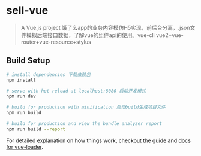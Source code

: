 # sell-vue

> A Vue.js project 饿了么app的业务内容模仿H5实现，前后台分离，.json文件模拟后端接口数据，了解vue的组件api的使用。vue-cli vue2+vue-router+vue-resource+stylus

## Build Setup

``` bash
# install dependencies 下载依赖包
npm install

# serve with hot reload at localhost:8080 启动开发模式
npm run dev

# build for production with minification 启动build生成项目文件
npm run build

# build for production and view the bundle analyzer report
npm run build --report
```

For detailed explanation on how things work, checkout the [guide](http://vuejs-templates.github.io/webpack/) and [docs for vue-loader](http://vuejs.github.io/vue-loader).
